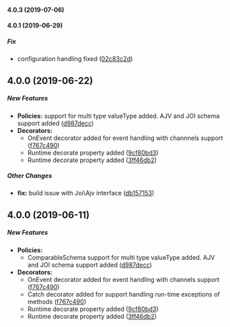 #### 4.0.3 (2019-07-06)

#### 4.0.1 (2019-06-29)

##### Fix

* configuration handling fixed ([02c83c2d](https://github.com/sugoiJS/core/commit/02c83c2db4f7d67d8becefe6e0a2a9ec44ea25a5))

## 4.0.0 (2019-06-22)

##### New Features

* **Policies:**  support for multi type valueType added. AJV and JOI schema support added ([d987decc](https://github.com/sugoiJS/core/commit/d987decc49757bafdd8f17e0ccd300ec0043fea7))
* **Decorators:**
  *  OnEvent decorator added for event handling with channnels support ([f767c490](https://github.com/sugoiJS/core/commit/f767c4908ef39bd797e8970d290d5bc7a6ac49c6))
  *  Runtime decorate property added ([9cf80bd3](https://github.com/sugoiJS/core/commit/9cf80bd34a620bdba4781ca94cc7de28418958a8))
  *  Runtime decorate property added ([3ff46db2](https://github.com/sugoiJS/core/commit/3ff46db2c7ddd88ac318782f3db0fd1930e332d3))

##### Other Changes

* **fix:**  build issue with Joi\Ajv interface ([db157153](https://github.com/sugoiJS/core/commit/db1571535a3c2d02638562e7ca3ef9de1a95aadd))

## 4.0.0 (2019-06-11)

##### New Features

* **Policies:**  
  * ComparableSchema support for multi type valueType added. AJV and JOI schema support added ([d987decc](https://github.com/sugoiJS/core/commit/d987decc49757bafdd8f17e0ccd300ec0043fea7))
* **Decorators:**
  *  OnEvent decorator added for event handling with channels support ([f767c490](https://github.com/sugoiJS/core/commit/f767c4908ef39bd797e8970d290d5bc7a6ac49c6))
  *  Catch decorator added for support handling run-time exceptions of methods ([f767c490](https://github.com/sugoiJS/core/commit/f767c4908ef39bd797e8970d290d5bc7a6ac49c6))
  *  Runtime decorate property added ([9cf80bd3](https://github.com/sugoiJS/core/commit/9cf80bd34a620bdba4781ca94cc7de28418958a8))
  *  Runtime decorate property added ([3ff46db2](https://github.com/sugoiJS/core/commit/3ff46db2c7ddd88ac318782f3db0fd1930e332d3))

